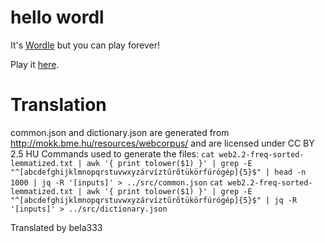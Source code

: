 # hello wordl
It's [Wordle](https://www.powerlanguage.co.uk/wordle/) but you can play forever!

Play it [here](http://foldr.moe/hello-wordl/).

# Translation
common.json and dictionary.json are generated from http://mokk.bme.hu/resources/webcorpus/ and are licensed under CC BY 2.5 HU
Commands used to generate the files:
`cat web2.2-freq-sorted-lemmatized.txt | awk '{ print tolower($1) }' | grep -E "^[abcdefghijklmnopqrstuvwxyzárvíztűrőtükörfúrógép]{5}$" | head -n 1000 | jq -R '[inputs]' > ../src/common.json`
`cat web2.2-freq-sorted-lemmatized.txt | awk '{ print tolower($1) }' | grep -E "^[abcdefghijklmnopqrstuvwxyzárvíztűrőtükörfúrógép]{5}$" | jq -R '[inputs]' > ../src/dictionary.json`

Translated by bela333